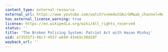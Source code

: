 ```yaml
---
content_type: external-resource
external_url: https://www.youtube.com/watch?v=km4uCOAzrbM&ab_channel=NetflixIsAJoke
has_external_license_warning: true
license: https://en.wikipedia.org/wiki/All_rights_reserved
status: ''
title: 'The Broken Policing System: Patriot Act with Hasan Minhaj'
uid: a73555f3-96c7-4557-a649-43eb5c30d28f
wayback_url: ''
---
```

